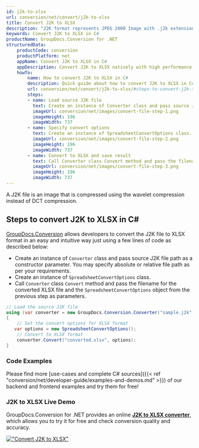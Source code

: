 ```yaml
---
id: j2k-to-xlsx
url: conversion/net/convert/j2k-to-xlsx
title: Convert J2K to XLSX
description: "J2K format represents JPEG 2000 Image with .j2k extension. Learn how to convert J2K to XLSX file programmatically in C# language using GroupDocs.Conversion for .NET library."
keywords: Convert J2K to XLSX in C#
productName: GroupDocs.Conversion for .NET
structuredData:
    productCode: conversion
    productPlatform: net
    appName: Convert J2K to XLSX in C#
    appDescription: Convert J2K to XLSX natively with high performance using C# language and server side GroupDocs.Conversion for .NET APIs, without the use of any software like Microsoft or Open Office.
    howTo:
        name: How to convert J2K to XLSX in C# 
        description: Quick guide about how to convert J2K to XLSX in C# with high performance and accuracy.
        url: conversion/net/convert/j2k-to-xlsx/#steps-to-convert-j2k-to-xlsx-in-c
        steps:
        - name: Load source J2K file 
          text: Create an instance of Converter class and pass source J2K file path as a constructor parameter. You may specify absolute or relative file path as per your requirements. 
          imageUrl: conversion/net/images/convert-file-step-1.png
          imageHeight: 196
          imageWidth: 737
        - name: Specify convert options 
          text: Create an instance of SpreadsheetConvertOptions class.
          imageUrl: conversion/net/images/convert-file-step-2.png
          imageHeight: 196
          imageWidth: 737
        - name: Convert to XLSX and save result 
          text: Call Converter class Convert method and pass the filename for the converted HTML file and the SpreadsheetConvertOptions object from the previous step as parameters.
          imageUrl: conversion/net/images/convert-file-step-3.png
          imageHeight: 196
          imageWidth: 737
---
```


A J2K file is an image that is compressed using the wavelet compression instead of DCT compression.

## Steps to convert J2K to XLSX in C#

[GroupDocs.Conversion](https://products.groupdocs.com/conversion/net) allows developers to convert the J2K file to XLSX format in an easy and intuitive way just using a few lines of code as described below:

* Create an instance of `Converter` class and pass source J2K file path as a constructor parameter. You may specify absolute or relative file path as per your requirements. 
* Create an instance of `SpreadsheetConvertOptions` class.
* Call `Converter` class `Convert` method and pass the filename for the converted XLSX file and the `SpreadsheetConvertOptions` object from the previous step as parameters.

```csharp
// Load the source J2K file
using (var converter = new GroupDocs.Conversion.Converter("sample.j2k"))
{
    // Set the convert options for XLSX format
   var options = new SpreadsheetConvertOptions();
    // Convert to XLSX format
    converter.Convert("converted.xlsx", options);
}
```

### Code Examples

Please find more [use-cases and complete C# sources]({{< ref "conversion/net/developer-guide/examples-and-demos.md" >}}) of our backend and frontend examples and try them for free!

### J2K to XLSX Live Demo

GroupDocs.Conversion for .NET provides an online [**J2K to XLSX converter**](https://products.groupdocs.app/conversion/j2k-to-xlsx), which allows you to try it for free and check conversion quality and accuracy.

[!["Convert J2K to XLSX"](conversion/net/images/convert-to-xlsx/convert-j2k-to-xlsx.png)](https://products.groupdocs.app/conversion/j2k-to-xlsx)